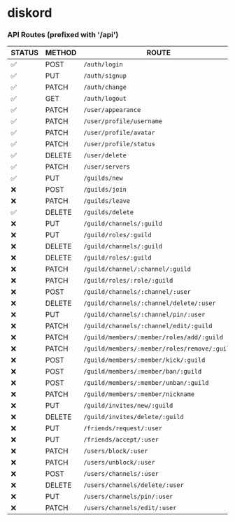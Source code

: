 # diskord

### API Routes (prefixed with '/api')

| STATUS | METHOD | ROUTE                                        |
| ------ | ------ | -------------------------------------------- |
| ✅     | POST   | `/auth/login `                               |
| ✅     | PUT    | `/auth/signup `                              |
| ✅     | PATCH  | `/auth/change `                              |
| ✅     | GET    | `/auth/logout `                              |
| ✅     | PATCH  | `/user/appearance `                          |
| ✅     | PATCH  | `/user/profile/username `                    |
| ✅     | PATCH  | `/user/profile/avatar `                      |
| ✅     | PATCH  | `/user/profile/status `                      |
| ✅     | DELETE | `/user/delete `                              |
| ✅     | PATCH  | `/user/servers `                             |
| ✅     | PUT    | `/guilds/new `                               |
| ❌     | POST   | `/guilds/join `                              |
| ❌     | PATCH  | `/guilds/leave `                             |
| ✅     | DELETE | `/guilds/delete `                            |
| ❌     | PUT    | `/guild/channels/:guild `                    |
| ❌     | PUT    | `/guild/roles/:guild `                       |
| ❌     | DELETE | `/guild/channels/:guild `                    |
| ❌     | DELETE | `/guild/roles/:guild `                       |
| ❌     | PATCH  | `/guild/channel/:channel/:guild `            |
| ❌     | PATCH  | `/guild/roles/:role/:guild `                 |
| ❌     | POST   | `/guild/channels/:channel/:user `            |
| ❌     | DELETE | `/guild/channels/:channel/delete/:user `     |
| ❌     | PUT    | `/guild/channels/:channel/pin/:user `        |
| ❌     | PATCH  | `/guild/channels/:channel/edit/:guild `      |
| ❌     | PATCH  | `/guild/members/:member/roles/add/:guild `   |
| ❌     | PATCH  | `/guild/members/:member/roles/remove/:guild` |
| ❌     | POST   | `/guild/members/:member/kick/:guild `        |
| ❌     | POST   | `/guild/members/:member/ban/:guild `         |
| ❌     | POST   | `/guild/members/:member/unban/:guild `       |
| ❌     | PATCH  | `/guild/members/:member/nickname `           |
| ❌     | PUT    | `/guild/invites/new/:guild `                 |
| ❌     | DELETE | `/guild/invites/delete/:guild `              |
| ❌     | PUT    | `/friends/request/:user `                    |
| ❌     | PUT    | `/friends/accept/:user `                     |
| ❌     | PATCH  | `/users/block/:user `                        |
| ❌     | PATCH  | `/users/unblock/:user `                      |
| ❌     | POST   | `/users/channels/:user `                     |
| ❌     | DELETE | `/users/channels/delete/:user `              |
| ❌     | PUT    | `/users/channels/pin/:user `                 |
| ❌     | PATCH  | `/users/channels/edit/:user `                |
